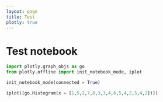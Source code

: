 ```yaml
---
layout: page
title: Test
plotly: true
---
```


# Test notebook


```python
import plotly.graph_objs as go
from plotly.offline import init_notebook_mode, iplot

init_notebook_mode(connected = True)
```


<script src="plotly.js" charset="utf-8"></script>



```python
iplot([go.Histogram(x = [1,5,2,7,8,3,3,4,6,5,4,2,5,4,2])])
```


<div id="0b2b3a9e-df32-4189-b627-e709336e1ebf" style="height: 525px; width: 100%;" class="plotly-graph-div"></div><script type="text/javascript">require(["plotly"], function(Plotly) { window.PLOTLYENV=window.PLOTLYENV || {};window.PLOTLYENV.BASE_URL="https://plot.ly";Plotly.newPlot("0b2b3a9e-df32-4189-b627-e709336e1ebf", [{"x": [1, 5, 2, 7, 8, 3, 3, 4, 6, 5, 4, 2, 5, 4, 2], "type": "histogram"}], {}, {"linkText": "Export to plot.ly", "showLink": true})});</script>
